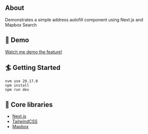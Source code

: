 ## About
Demonstrates a simple address autofill component using Next.js and Mapbox Search

## 🚀 Demo
[Watch me demo the feature!](https://www.loom.com/share/d6439bf8a3864069afeca6a47ef08734?sid=f1b631cb-2aa8-46e4-9da0-adb48e62f5d0)

## 🏄 Getting Started
```
nvm use 20.17.0
npm install
npm run dev
```

## 🔧 Core libraries
- [Next.js](https://nextjs.org/)
- [TailwindCSS](https://tailwindcss.com/)
- [Mapbox](https://www.mapbox.com/)
